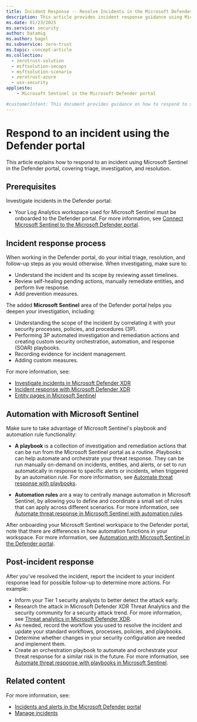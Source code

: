 ```yaml
---
title: Incident Response -- Resolve Incidents in the Microsoft Defender Portal.
description: This article provides incident response guidance using Microsoft Sentinel in the Defender portal, covering triage, investigation, and resolution.
ms.date: 01/23/2025
ms.service: security
author: batamig
ms.author: bagol
ms.subservice: zero-trust
ms.topic: concept-article
ms.collection: 
  - zerotrust-solution
  - msftsolution-secops
  - msftsolution-scenario
  - zerotrust-azure
  - usx-security
appliesto: 
    - Microsoft Sentinel in the Microsoft Defender portal

#customerIntent: This document provides guidance on how to respond to security incidents within a Zero Trust architecture in the Microsoft Defender portal. It aims to help customers understand the steps and best practices for incident response to minimize impact and ensure quick recovery.
---
```


# Respond to an incident using the Defender portal

This article explains how to respond to an incident using Microsoft Sentinel in the Defender portal, covering triage, investigation, and resolution.

## Prerequisites

Investigate incidents in the Defender portal:

- Your Log Analytics workspace used for Microsoft Sentinel must be onboarded to the Defender portal. For more information, see [Connect Microsoft Sentinel to the Microsoft Defender portal](/defender-xdr/microsoft-sentinel-onboard?toc=/security/zero-trust/integrate/TOC.json?bc=/security/zero-trust/breadcrumb/toc.json&toc=/security/zero-trust/toc.json).

## Incident response process

When working in the Defender portal, do your initial triage, resolution, and follow-up steps as you would otherwise. When investigating, make sure to:

- Understand the incident and its scope by reviewing asset timelines.
- Review self-healing pending actions, manually remediate entities, and perform live response.
- Add prevention measures.

The added **Microsoft Sentinel** area of the Defender portal helps you deepen your investigation, including:

- Understanding the scope of the incident by correlating it with your security processes, policies, and procedures (3P).
- Performing 3P automated investigation and remediation actions and creating custom security orchestration, automation, and response (SOAR) playbooks.
- Recording evidence for incident management.
- Adding custom measures.

For more information, see:

- [Investigate incidents in Microsoft Defender XDR](/microsoft-365/security/defender/investigate-incidents)
- [Incident response with Microsoft Defender XDR](/microsoft-365/security/defender/incidents-overview)
- [Entity pages in Microsoft Sentinel](/azure/sentinel/entity-pages?tabs=defender-portal)

## Automation with Microsoft Sentinel

Make sure to take advantage of Microsoft Sentinel's playbook and automation rule functionality:

- **A playbook** is a collection of investigation and remediation actions that can be run from the Microsoft Sentinel portal as a routine. Playbooks can help automate and orchestrate your threat response. They can be run manually on-demand on incidents, entities, and alerts, or set to run automatically in response to specific alerts or incidents, when triggered by an automation rule. For more information, see [Automate threat response with playbooks](/azure/sentinel/automate-responses-with-playbooks).

- **Automation rules** are a way to centrally manage automation in Microsoft Sentinel, by allowing you to define and coordinate a small set of rules that can apply across different scenarios. For more information, see [Automate threat response in Microsoft Sentinel with automation rules](/azure/sentinel/automate-incident-handling-with-automation-rules).

After onboarding your Microsoft Sentinel workspace to the Defender portal, note that there are differences in how automation functions in your workspace. For more information, see [Automation with Microsoft Sentinel in the Defender portal](/azure/sentinel/automation).

## Post-incident response

After you've resolved the incident, report the incident to your incident response lead for possible follow-up to determine more actions. For example:

- Inform your Tier 1 security analysts to better detect the attack early.
- Research the attack in Microsoft Defender XDR Threat Analytics and the security community for a security attack trend. For more information, see [Threat analytics in Microsoft Defender XDR](/microsoft-365/security/defender/threat-analytics).
- As needed, record the workflow you used to resolve the incident and update your standard workflows, processes, policies, and playbooks.
- Determine whether changes in your security configuration are needed and implement them.
- Create an orchestration playbook to automate and orchestrate your threat response for a similar risk in the future. For more information, see [Automate threat response with playbooks in Microsoft Sentinel](/azure/sentinel/automate-responses-with-playbooks).

## Related content

For more information, see:

- [Incidents and alerts in the Microsoft Defender portal](/defender-xdr/incidents-overview)
- [Manage incidents](/defender-xdr/manage-incidents)
